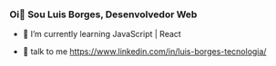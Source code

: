 ### Oi👋 Sou Luis Borges, Desenvolvedor Web

- 🌱 I’m currently learning JavaScript | React

- 💬 talk to me https://www.linkedin.com/in/luis-borges-tecnologia/
